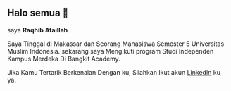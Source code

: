 ## Halo semua 👋
saya **Raqhib Ataillah**<br>

Saya Tinggal di Makassar dan Seorang Mahasiswa Semester 5 Universitas Muslim Indonesia. 
sekarang saya Mengikuti program Studi Independen Kampus Merdeka Di Bangkit Academy. 

Jika Kamu Tertarik Berkenalan Dengan ku, Silahkan Ikut akun [LinkedIn](www.linkedin.com/in/raqhib-ataillah-654b32227) ku ya. 

<!--
**Raqhib/Raqhib** is a ✨ _special_ ✨ repository because its `README.md` (this file) appears on your GitHub profile.

Here are some ideas to get you started:

- 🔭 I’m currently working on ...
- 🌱 I’m currently learning ...
- 👯 I’m looking to collaborate on ...
- 🤔 I’m looking for help with ...
- 💬 Ask me about ...
- 📫 How to reach me: ...
- 😄 Pronouns: ...
- ⚡ Fun fact: ...
-->
